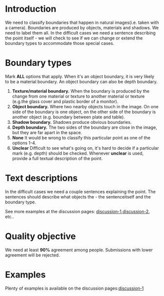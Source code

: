# Introduction #

We need to classify boundaries that happen in natural images(i.e. taken with a camera). Boundaries are produced by objects, materials and shadows. We need to label them all.
In the difficult cases we need a sentence describing the point itself - we will check to see if we can change or extend the boundary types to accommodate those special cases.

# Boundary types #

Mark **ALL** options that apply. When it's an object boundary, it is very likely to be a material boundary. An object boundary can also be depth boundary.

  1. **Texture/material boundary.** When the boundary is produced by the change from one material or texture to another material or texture (e.g.the glass cover and plastic border of a monitor).
  1. **Object boundary.** Where two nearby objects touch in the image. On one side of the boundary is one object, on the other side of the boundary is another object (e.g. boundary between plate and table).
  1. **Shadow boundary.** Shadows produce obvious boundaries.
  1. **Depth boundary.** The two sides of the boundary are close in the image, but they are far apart in the space.
  1. **None**  It would be wrong to classify this particular point as one of the options 1-4.
  1. **Unclear**  Difficult to see what's going on, it's hard to decide if a particular mark (e.g. depth) should be checked. Whenever **unclear** is used, provide a full textual description of the point.

# Text descriptions #

In the difficult cases we need a couple sentences explaining the point. The sentences  should describe what objects the - the sentenceitself and the boundary type.

See more examples at the discussion pages: [discussion-1](http://visual-annotation.wikidot.com/boundary-annotation-1),[discussion-2](http://visual-annotation.wikidot.com/boundary-annotation-2), etc..

# Quality objective #

We need at least **90%** agreement among people. Submissions with lower agreement will be rejected.

# Examples #

Plenty of examples is available on the discussion pages:[discussion-1](http://visual-annotation.wikidot.com/boundary-annotation-1)